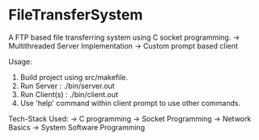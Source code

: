 # FileTransferSystem

A FTP based file transferring system using C socket programming. 
-> Multithreaded Server Implementation
-> Custom prompt based client

Usage:
1. Build project using src/makefile.
2. Run Server : ./bin/server.out <PORT>
3. Run Client(s) : ./bin/client.out <IP ADDR> <PORT>
4. Use 'help' command within client prompt to use other commands.
  
  
  
Tech-Stack Used: 
-> C programming
-> Socket Programming
-> Network Basics
-> System Software Programming
